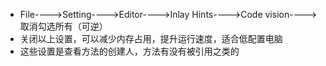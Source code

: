 - File---->Setting---->Editor---->Inlay Hints---->Code vision---->取消勾选所有（可逆）
- 关闭以上设置，可以减少内存占用，提升运行速度，适合低配置电脑
- 这些设置是查看方法的创建人，方法有没有被引用之类的